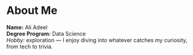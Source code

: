 # About Me

**Name:** Ali Adeel  
**Degree Program:** Data Science  
*Hobby:* exploration — I enjoy diving into whatever catches my curiosity, from tech to trivia.
